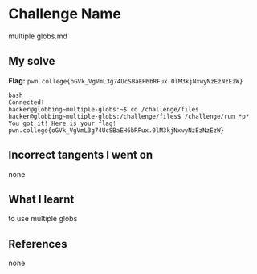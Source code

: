 # Challenge Name
multiple globs.md

## My solve
**Flag:** `pwn.college{oGVk_VgVmL3g74UcSBaEH6bRFux.0lM3kjNxwyNzEzNzEzW}`

```
bash
Connected!
hacker@globbing~multiple-globs:~$ cd /challenge/files
hacker@globbing~multiple-globs:/challenge/files$ /challenge/run *p*
You got it! Here is your flag!
pwn.college{oGVk_VgVmL3g74UcSBaEH6bRFux.0lM3kjNxwyNzEzNzEzW}
```


## Incorrect tangents I went on
none

## What I learnt
to use multiple globs


## References 
none
